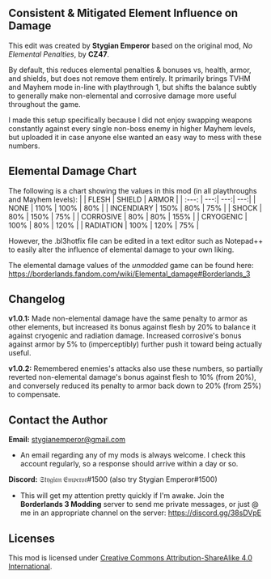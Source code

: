 Consistent & Mitigated Element Influence on Damage
--------------------------------------------------
This edit was created by **Stygian Emperor** based on the original mod, *No Elemental Penalties*, by **CZ47**. 

By default, this reduces elemental penalties & bonuses vs, health, armor, and shields, but does not remove them entirely. It primarily brings TVHM and Mayhem mode in-line with playthrough 1, but shifts the balance subtly to generally make non-elemental and corrosive damage more useful throughout the game.

I made this setup specifically because I did not enjoy swapping weapons constantly against every single non-boss enemy in higher Mayhem levels, but uploaded it in case anyone else wanted an easy way to mess with these numbers.

Elemental Damage Chart
----------------------
The following is a chart showing the values in this mod (in all playthroughs and Mayhem levels):
|            | FLESH | SHIELD | ARMOR |
|   :---:    |   ---:|    ---:|   ---:|
| NONE       |  110% |   100% |   80% |
| INCENDIARY |  150% |    80% |   75% |
| SHOCK      |   80% |   150% |   75% |
| CORROSIVE  |   80% |    80% |  155% |
| CRYOGENIC  |  100% |    80% |  120% |
| RADIATION  |  100% |   120% |   75% |

However, the .bl3hotfix file can be edited in a text editor such as Notepad++ to easily alter the influence of elemental damage to your own liking.

The elemental damage values of the *unmodded* game can be found here: https://borderlands.fandom.com/wiki/Elemental_damage#Borderlands_3

Changelog
---------
**v1.0.1:** Made non-elemental damage have the same penalty to armor as other elements, but increased its bonus against flesh by 20% to balance it against cryogenic and radiation damage. Increased corrosive's bonus against armor by 5% to (imperceptibly) further push it toward being actually useful.

**v1.0.2:** Remembered enemies's attacks also use these numbers, so partially reverted non-elemental damage's bonus against flesh to 10% (from 20%), and conversely reduced its penalty to armor back down to 20% (from 25%) to compensate.

Contact the Author
------------------
**Email:** stygianemperor@gmail.com
- An email regarding any of my mods is always welcome. I check this account regularly, so a response should arrive within a day or so.

**Discord:** 𝔖𝔱𝔶𝔤𝔦𝔞𝔫 𝔈𝔪𝔭𝔢𝔯𝔬𝔯#1500 (also try Stygian Emperor#1500)
- This will get my attention pretty quickly if I'm awake. Join the **Borderlands 3 Modding** server to send me private messages, or just @ me in an appropriate channel on the server: https://discord.gg/38sDVpE

Licenses
--------
This mod is licensed under [Creative Commons Attribution-ShareAlike 4.0 International](https://creativecommons.org/licenses/by-sa/4.0/).